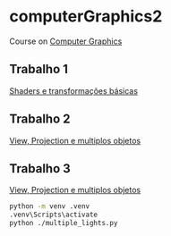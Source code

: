 # computerGraphics2
Course on [Computer Graphics](https://uspdigital.usp.br/jupiterweb/obterDisciplina?nomdis=&sgldis=SCC0250)

## Trabalho 1
[Shaders e transformações básicas](https://github.com/jorgesalhani/computerGraphics2/tree/main/trabalho1)

## Trabalho 2
[View, Projection e multiplos objetos](https://github.com/jorgesalhani/computerGraphics2/tree/main/trabalho2)

## Trabalho 3
[View, Projection e multiplos objetos](https://github.com/jorgesalhani/computerGraphics2/tree/main/trabalho2)
```bash
python -m venv .venv
.venv\Scripts\activate
python ./multiple_lights.py
```